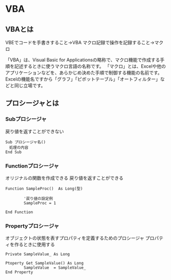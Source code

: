 # VBA

## VBAとは

VBEでコードを手書きすること→VBA
マクロ記録で操作を記録すること→マクロ

「VBA」は、Visual Basic for Applicationsの略称で、マクロ機能で作成する手順を記述するときに使うマクロ言語の名称です。
「マクロ」とは、Excelや他のアプリケーションなどを、あらかじめ決めた手順で制御する機能の名前です。
Excelの機能名ですから「グラフ」「ピボットテーブル」「オートフィルター」などと同じ立場です。

## プロシージャとは

### Subプロシージャ
戻り値を返すことができない

```
Sub プロシージャ名()
　処理の内容
End Sub
```

### Functionプロシージャ

オリジナルの関数を作成できる
戻り値を返すことができる

```
Function SampleProc()  As Long(型) 

        '戻り値の設定例
        SampleProc = 1
        
End Function

```


### Propertyプロシージャ
オブジェクトの状態を表すプロパティを定義するためのプロシージャ
プロパティを作るときに使用する
 
```
Private SampleValue_ As Long

Ptoperty Get SampleValue() As Long
        SampleValue  = SampleValue_
End Property
```

